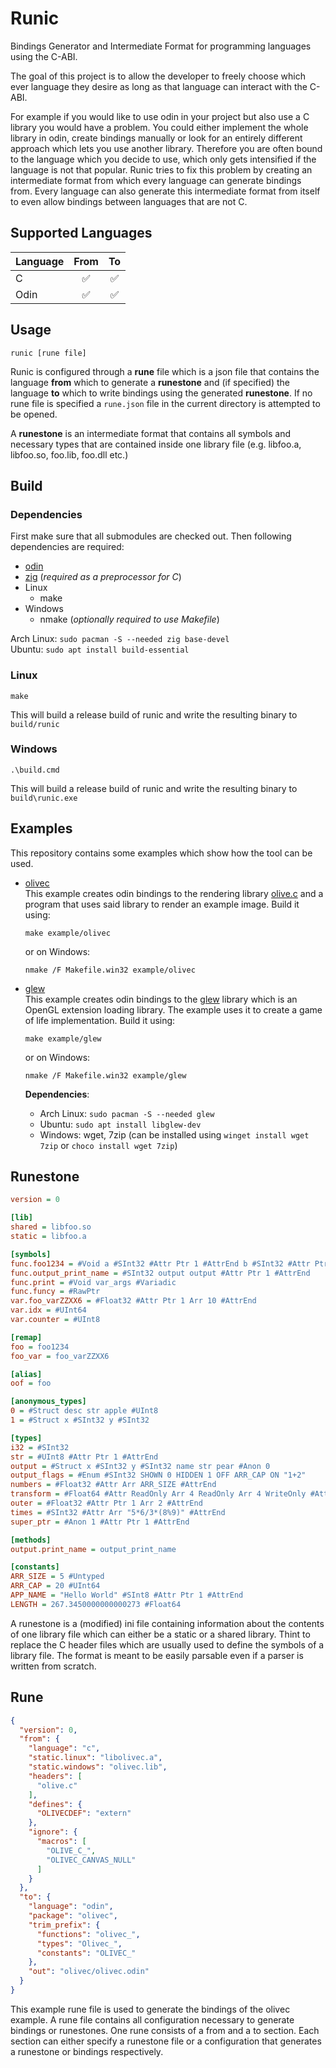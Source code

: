 # Runic

Bindings Generator and Intermediate Format for programming languages using the C-ABI.

The goal of this project is to allow the developer to freely choose which ever language they desire as long as that language can interact with the C-ABI.

For example if you would like to use odin in your project but also use a C library you would have a problem. You could either implement the whole library in odin, create bindings manually or look for an entirely different approach which lets you use another library. Therefore you are often bound to the language which you decide to use, which only gets intensified if the language is not that popular. Runic tries to fix this problem by creating an intermediate format from which every language can generate bindings from. Every language can also generate this intermediate format from itself to even allow bindings between languages that are not C.

## Supported Languages

| Language | From  |  To   |
| -------- | :---: | :---: |
| C        |   ✅   |   ✅   |
| Odin     |   ✅   |   ✅   |

## Usage

```console
runic [rune file]
```

Runic is configured through a **rune** file which is a json file that contains the language **from** which to generate a **runestone** and (if specified) the language **to** which to write bindings using the generated **runestone**. If no rune file is specified a `rune.json` file in the current directory is attempted to be opened.

A **runestone** is an intermediate format that contains all symbols and necessary types that are contained inside one library file (e.g. libfoo.a, libfoo.so, foo.lib, foo.dll etc.)

## Build

### Dependencies

First make sure that all submodules are checked out. Then following dependencies are required:

+ [odin](https://odin-lang.org)
+ [zig](https://ziglang.org) (*required as a preprocessor for C*)
+ Linux
  + make
+ Windows
  + nmake (*optionally required to use Makefile*)

Arch Linux: `sudo pacman -S --needed zig base-devel` <br>
Ubuntu: `sudo apt install build-essential`

### Linux

```console
make
```

This will build a release build of runic and write the resulting binary to `build/runic`

### Windows

```console
.\build.cmd
```

This will build a release build of runic and write the resulting binary to `build\runic.exe`

## Examples

This repository contains some examples which show how the tool can be used.

+ [olivec](examples/olivec) <br> This example creates odin bindings to the rendering library [olive.c](https://github.com/tsoding/olive.c) and a program that uses said library to render an example image. Build it using:
  ```console
  make example/olivec
  ```

  or on Windows:
  ```console
  nmake /F Makefile.win32 example/olivec
  ```
+ [glew](examples/glew) <br> This example creates odin bindings to the [glew](https://glew.sourceforge.net/) library which is an OpenGL extension loading library. The example uses it to create a game of life implementation. Build it using:
  ```console
  make example/glew
  ```
  or on Windows:
  ```console
  nmake /F Makefile.win32 example/glew
  ```

  **Dependencies**:
  + Arch Linux: `sudo pacman -S --needed glew`
  + Ubuntu: `sudo apt install libglew-dev`
  + Windows: wget, 7zip (can be installed using `winget install wget 7zip` or `choco install wget 7zip`)

## Runestone

```ini
version = 0

[lib]
shared = libfoo.so
static = libfoo.a

[symbols]
func.foo1234 = #Void a #SInt32 #Attr Ptr 1 #AttrEnd b #SInt32 #Attr Ptr 1 #AttrEnd
func.output_print_name = #SInt32 output output #Attr Ptr 1 #AttrEnd
func.print = #Void var_args #Variadic
func.funcy = #RawPtr
var.foo_varZZXX6 = #Float32 #Attr Ptr 1 Arr 10 #AttrEnd
var.idx = #UInt64
var.counter = #UInt8

[remap]
foo = foo1234
foo_var = foo_varZZXX6

[alias]
oof = foo

[anonymous_types]
0 = #Struct desc str apple #UInt8
1 = #Struct x #SInt32 y #SInt32

[types]
i32 = #SInt32
str = #UInt8 #Attr Ptr 1 #AttrEnd
output = #Struct x #SInt32 y #SInt32 name str pear #Anon 0
output_flags = #Enum #SInt32 SHOWN 0 HIDDEN 1 OFF ARR_CAP ON "1+2"
numbers = #Float32 #Attr Arr ARR_SIZE #AttrEnd
transform = #Float64 #Attr ReadOnly Arr 4 ReadOnly Arr 4 WriteOnly #AttrEnd
outer = #Float32 #Attr Ptr 1 Arr 2 #AttrEnd
times = #SInt32 #Attr Arr "5*6/3*(8%9)" #AttrEnd
super_ptr = #Anon 1 #Attr Ptr 1 #AttrEnd

[methods]
output.print_name = output_print_name

[constants]
ARR_SIZE = 5 #Untyped
ARR_CAP = 20 #UInt64
APP_NAME = "Hello World" #SInt8 #Attr Ptr 1 #AttrEnd
LENGTH = 267.3450000000000273 #Float64
```

A runestone is a (modified) ini file containing information about the contents of one library file which can either be a static or a shared library. Thint to replace the C header files which are usually used to define the symbols of a library file. The format is meant to be easily parsable even if a parser is written from scratch.

## Rune

```json
{
  "version": 0,
  "from": {
    "language": "c",
    "static.linux": "libolivec.a",
    "static.windows": "olivec.lib",
    "headers": [
      "olive.c"
    ],
    "defines": {
      "OLIVECDEF": "extern"
    },
    "ignore": {
      "macros": [
        "OLIVE_C_",
        "OLIVEC_CANVAS_NULL"
      ]
    }
  },
  "to": {
    "language": "odin",
    "package": "olivec",
    "trim_prefix": {
      "functions": "olivec_",
      "types": "Olivec_",
      "constants": "OLIVEC_"
    },
    "out": "olivec/olivec.odin"
  }
}
```

This example rune file is used to generate the bindings of the olivec example. A rune file contains all configuration necessary to generate bindings or runestones. One rune consists of a from and a to section. Each section can either specify a runestone file or a configuration that generates a runestone or bindings respectively.

